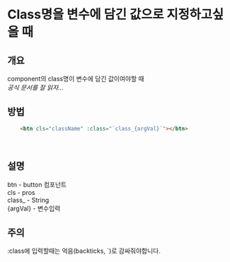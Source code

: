 # Class명을 변수에 담긴 값으로 지정하고싶을 때

## 개요
component의 class명이 변수에 담긴 값이여야할 때 <br>
*공식 문서를 잘 읽자...*

## 방법
 
```html
	<btn cls="className" :class="`class_{argVal}`"></btn>
```
<br>

## 설명<br>
btn - button 컴포넌트<br>
cls - pros<br>
class_ - String<br>
{argVal} - 변수입력<br>

## 주의<br>
:class에 입력할때는 억음(backticks, `)로 감싸줘야합니다.<br>
